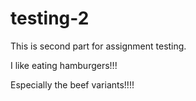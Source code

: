 # testing-2
This is second part for assignment testing.

I like eating hamburgers!!!

Especially the beef variants!!!!
